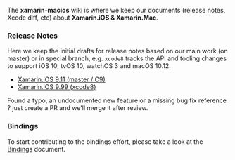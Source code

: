 The **xamarin-macios** wiki is where we keep our documents (release notes, Xcode diff, etc) about **Xamarin.iOS & Xamarin.Mac**.

### Release Notes

Here we keep the initial drafts for release notes based on our main work (on master) or in special branch, e.g. `xcode8` tracks the API and tooling changes to support iOS 10, tvOS 10, watchOS 3 and macOS 10.12.

* [Xamarin.iOS 9.11 (master / C9)](https://github.com/xamarin/xamarin-macios/wiki/ReleaseNotes/xamarin.ios_9.11)
* [Xamarin.iOS 9.99 (xcode8)](https://github.com/xamarin/xamarin-macios/wiki/ReleaseNotes/xamarin.ios_9.99)

Found a typo, an undocumented new feature or a missing bug fix reference ? just create a PR and we'll merge it after review.

### Bindings

To start contributing to the bindings effort, please take a look at the [Bindings](https://github.com/xamarin/xamarin-macios/wiki/Bindings) document.